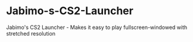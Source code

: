 # Jabimo-s-CS2-Launcher
Jabimo's CS2 Launcher - Makes it easy to play fullscreen-windowed with stretched resolution
